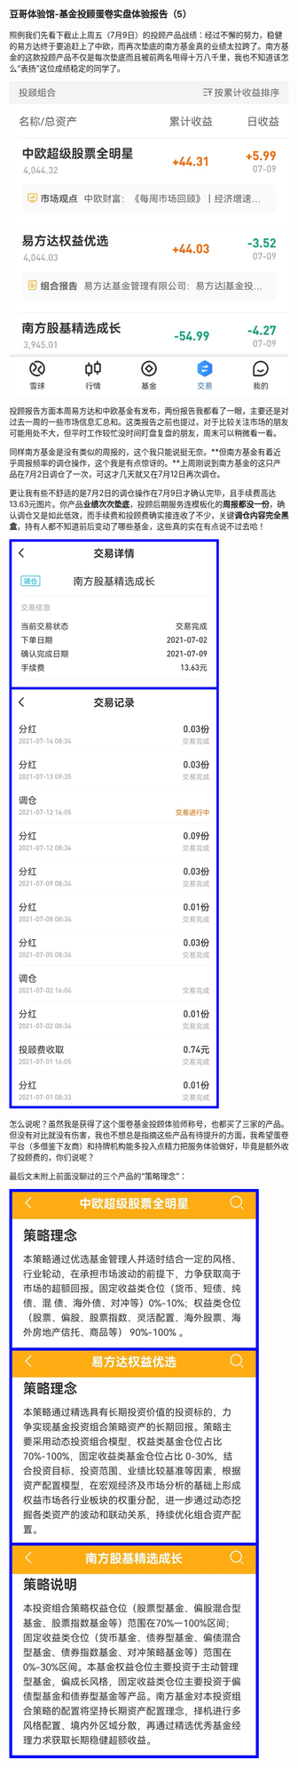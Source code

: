 ### 豆哥体验馆-基金投顾蛋卷实盘体验报告（5）

照例我们先看下截止上周五（7月9日）的投顾产品战绩：经过不懈的努力，稳健的易方达终于要追赶上了中欧，而再次垫底的南方基金真的业绩太拉跨了。南方基金的这款投顾产品不仅是每次垫底而且被前两名甩得十万八千里，我也不知道该怎么“表扬”这位成绩稳定的同学了。

![业绩](../img/jjtg-cp5-1.jpg)

投顾报告方面本周易方达和中欧基金有发布，两份报告我都看了一眼，主要还是对过去一周的一些市场信息汇总和。这类报告之前也提过，对于比较关注市场的朋友可能用处不大，但平时工作较忙没时间盯盘复盘的朋友，周末可以稍微看一看。

同样南方基金是没有类似的周报的，这个我只能说挺无奈。**但南方基金有着近乎周报频率的调仓操作，这个我是有点惊讶的。**上周刚说到南方基金的这只产品在7月2日调仓了一次，可这才几天就又在7月12日再次调仓。

更让我有些不舒适的是7月2日的调仓操作在7月9日才确认完毕，且手续费高达13.63元图片。你产品**业绩次次垫底**，投顾后期服务连模板化的**周报都没一份**，确认调仓又是如此低效，而手续费和投顾费确实接连收了不少，关键**调仓内容完全黑盒**，持有人都不知道前后变动了哪些基金，这些真的实在有点说不过去哈！

![调仓](../img/jjtg-cp5-2.jpg)

怎么说呢？虽然我是获得了这个蛋卷基金投顾体验师称号，也都买了三家的产品。但没有对比就没有伤害，我也不想总是指摘这些产品有待提升的方面，我希望蛋卷平台（多借鉴下友商）和持牌机构能多投入点精力把服务体验做好，毕竟是额外收了投顾费的，你们说呢？

最后文末附上前面没聊过的三个产品的“策略理念”：

![策略](../img/jjtg-cp5-3.jpg)

